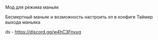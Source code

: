 Мод для режима маньяк

Бесмертный маньяк и возможность настроить хп в конфиге
Таймер выхода маньяка

ds - https://discord.gg/w4hC3Fnvug
